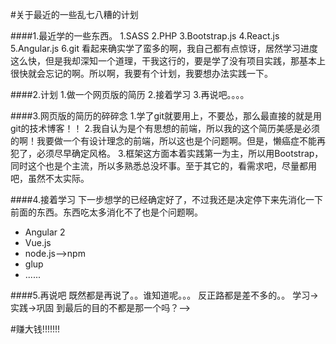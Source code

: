 #关于最近的一些乱七八糟的计划

####1.最近学的一些东西。
 	1.SASS
 	2.PHP
 	3.Bootstrap.js
 	4.React.js
 	5.Angular.js
 	6.git
 看起来确实学了蛮多的啊，我自己都有点惊讶，居然学习进度这么快，但是我却深知一个道理，干我这行的，要是学了没有项目实践，那基本上很快就会忘记的啊。所以啊，我要有个计划，我要想办法实践一下。

####2.计划
	1.做一个网页版的简历
	2.接着学习
	3.再说吧。。。。

####3.网页版的简历的碎碎念
	1.学了git就要用上，不要怂，那么最直接的就是用git的技术博客！！
	2.我自认为是个有思想的前端，所以我的这个简历美感是必须的啊！我要做一个有设计理念的前端，所以这也是个问题啊。但是，懒癌症不能再犯了，必须尽早确定风格。
	3.框架这方面本着实践第一为主，所以用Bootstrap，同时这个也是个主流，所以多熟悉总没坏事。至于其它的，看需求吧，尽量都用吧，虽然不太实际。
	
####4.接着学习
	下一步想学的已经确定好了，不过我还是决定停下来先消化一下前面的东西。东西吃太多消化不了也是个问题啊。
* Angular 2
* Vue.js
* node.js-->npm
* glup
* ......
	
####5.再说吧
	既然都是再说了。。谁知道呢。。。
	反正路都是差不多的。。
	学习->实践->巩固
	到最后的目的不都是那一个吗？-->
	
#赚大钱!!!!!!!